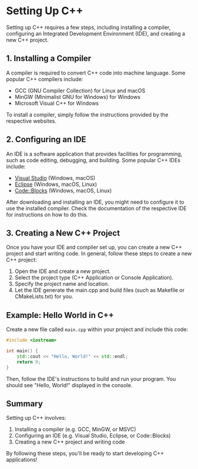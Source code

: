 # Setting Up C++

Setting up C++ requires a few steps, including installing a compiler, configuring an Integrated Development Environment (IDE), and creating a new C++ project.

## 1. Installing a Compiler

A compiler is required to convert C++ code into machine language. Some popular C++ compilers include:

- GCC (GNU Compiler Collection) for Linux and macOS
- MinGW (Minimalist GNU for Windows) for Windows
- Microsoft Visual C++ for Windows

To install a compiler, simply follow the instructions provided by the respective websites.

## 2. Configuring an IDE

An IDE is a software application that provides facilities for programming, such as code editing, debugging, and building. Some popular C++ IDEs include:

- [Visual Studio](https://visualstudio.microsoft.com/vs/features/cplusplus/) (Windows, macOS)
- [Eclipse](https://eclipse.org) (Windows, macOS, Linux)
- [Code::Blocks](http://www.codeblocks.org) (Windows, macOS, Linux)

After downloading and installing an IDE, you might need to configure it to use the installed compiler. Check the documentation of the respective IDE for instructions on how to do this.

## 3. Creating a New C++ Project

Once you have your IDE and compiler set up, you can create a new C++ project and start writing code. In general, follow these steps to create a new C++ project:

1. Open the IDE and create a new project.
2. Select the project type (C++ Application or Console Application).
3. Specify the project name and location.
4. Let the IDE generate the main.cpp and build files (such as Makefile or CMakeLists.txt) for you.

## Example: Hello World in C++

Create a new file called `main.cpp` within your project and include this code:

```cpp
#include <iostream>

int main() {
    std::cout << "Hello, World!" << std::endl;
    return 0;
}
```

Then, follow the IDE's instructions to build and run your program. You should see "Hello, World!" displayed in the console.

## Summary

Setting up C++ involves:

1. Installing a compiler (e.g. GCC, MinGW, or MSVC)
2. Configuring an IDE (e.g. Visual Studio, Eclipse, or Code::Blocks)
3. Creating a new C++ project and writing code

By following these steps, you'll be ready to start developing C++ applications!